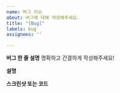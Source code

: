 ```yaml
---
name: 버그 이슈
about: 버그에 대해 작성해주세요.
title: "[Bug]"
labels: bug
assignees: ''

---
```


**버그 한 줄 설명**
명확하고 간결하게 작성해주세요!

**설명**


**스크린샷 또는 코드**

